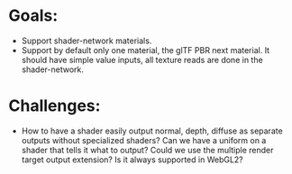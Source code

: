 # Goals:

* Support shader-network materials.
* Support by default only one material, the glTF PBR next material.  It should have simple value inputs, all texture reads are done in the shader-network.

# Challenges:

* How to have a shader easily output normal, depth, diffuse as separate outputs without specialized shaders?  Can we have a uniform on a shader that tells it what to output?  Could we use the multiple render target output extension?  Is it always supported in WebGL2?

